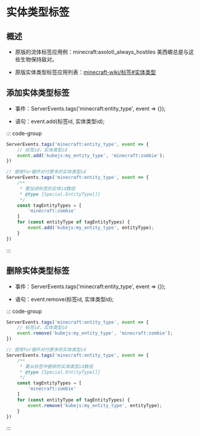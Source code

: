 # 实体类型标签

## 概述

- 原版的流体标签应用例：minecraft:axolotl_always_hostiles 美西螈总是与这些生物保持敌对。

- 原版实体类型标签应用列表：[minecraft-wiki/标签#实体类型](https://zh.minecraft.wiki/w/%E6%A0%87%E7%AD%BE#%E5%AE%9E%E4%BD%93%E7%B1%BB%E5%9E%8B%E6%A0%87%E7%AD%BE)

## 添加实体类型标签

- 事件：ServerEvents.tags('minecraft:entity_type', event => {});

- 语句：event.add(标签id, 实体类型id);

::: code-group

```js [KubeJS]
ServerEvents.tags('minecraft:entity_type', event => {
    // 标签id，实体类型id
    event.add('kubejs:my_entity_type', 'minecraft:zombie');
})
```

```js [KubeJS]
// 使用for循环对付更多的实体类型id
ServerEvents.tags('minecraft:entity_type', event => {
    /**
     * 要加进标签的实体id数组
     * @type {Special.EntityType[]}
     */
    const tagEntityTypes = [
        'minecraft:zombie'
    ]
    for (const entityType of tagEntityTypes) {
        event.add('kubejs:my_entity_type', entityType);
    }
})
```

:::

## 删除实体类型标签

- 事件：ServerEvents.tags('minecraft:entity_type', event => {});

- 语句：event.remove(标签id, 实体类型id);

::: code-group

```js [KubeJS]
ServerEvents.tags('minecraft:entity_type', event => {
    // 标签id，实体类型id
    event.remove('kubejs:my_entity_type', 'minecraft:zombie');
})
```

```js [KubeJS]
// 使用for循环对付更多的实体类型id
ServerEvents.tags('minecraft:entity_type', event => {
    /**
     * 要从标签中删除的实体类型id数组
     * @type {Special.EntityType[]}
     */
    const tagEntityTypes = [
        'minecraft:zombie'
    ]
    for (const entityType of tagEntityTypes) {
        event.remove('kubejs:my_entity_type', entityType);
    }
})
```

:::
